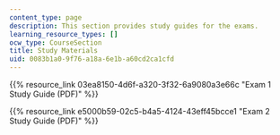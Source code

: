 ```yaml
---
content_type: page
description: This section provides study guides for the exams.
learning_resource_types: []
ocw_type: CourseSection
title: Study Materials
uid: 0083b1a0-9f76-a18a-6e1b-a60cd2ca1cfd
---
```


{{% resource_link 03ea8150-4d6f-a320-3f32-6a9080a3e66c "Exam 1 Study Guide (PDF)" %}}

{{% resource_link e5000b59-02c5-b4a5-4124-43eff45bcce1 "Exam 2 Study Guide (PDF)" %}}